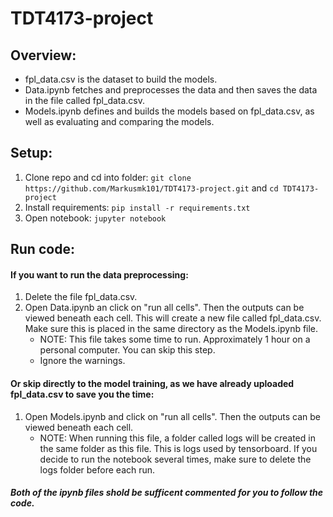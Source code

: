 # TDT4173-project

## Overview:

- fpl_data.csv is the dataset to build the models.
- Data.ipynb fetches and preprocesses the data and then saves the data in the file called fpl_data.csv.
- Models.ipynb defines and builds the models based on fpl_data.csv, as well as evaluating and comparing the models.


## Setup:

1. Clone repo and cd into folder: `git clone https://github.com/Markusmk101/TDT4173-project.git` and `cd TDT4173-project`
2. Install requirements: `pip install -r requirements.txt`
3. Open notebook: `jupyter notebook`

## Run code:

#### If you want to run the data preprocessing:
1. Delete the file fpl_data.csv.
2. Open Data.ipynb an click on "run all cells". Then the outputs can be viewed beneath each cell. This will create a new file called fpl_data.csv. Make sure this is placed in the same directory as the Models.ipynb file.
   - NOTE: This file takes some time to run. Approximately 1 hour on a personal computer. You can skip this step. 
   - Ignore the warnings.

#### Or skip directly to the model training, as we have already uploaded fpl_data.csv to save you the time:
1. Open Models.ipynb and click on "run all cells". Then the outputs can be viewed beneath each cell.
   - NOTE: When running this file, a folder called logs will be created in the same folder as this file. This is logs used by tensorboard. If you decide to run the notebook several times, make sure to delete the logs folder before each run. 



##### Both of the ipynb files shold be sufficent commented for you to follow the code.
